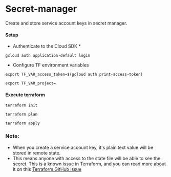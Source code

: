 # Secret-manager

Create and store service account keys in secret manager. 

#### Setup 

* Authenticate to the Cloud SDK *

```
gcloud auth application-default login

```

* Configure TF environment variables

```
export TF_VAR_access_token=$(gcloud auth print-access-token)

```

```
export TF_VAR_project=

```

#### Execute terraform

```
terraform init

```

```
terraform plan

```
```
terraform apply 
```


### Note:

- When you create a service account key, it's plain text value will be stored in remote state. 
- This means anyone with access to the state file will be able to see the secret. 
  This is a known issue in Terraform, and you can read more about it on this [Terraform GitHub issue](https://github.com/hashicorp/terraform/issues/516)

